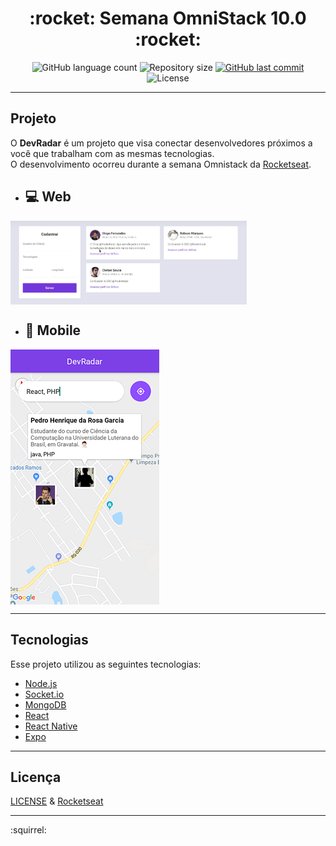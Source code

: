 <h1 align="center">
  :rocket: Semana OmniStack 10.0 :rocket:
</h1>

<p align="center">
  <img alt="GitHub language count" src="https://img.shields.io/github/languages/count/Rocketseat/semana-omnistack-10">

  <img alt="Repository size" src="https://img.shields.io/github/repo-size/pedrohrg/semana-omnistack-10">
  
  <a href="https://github.com/pedrohrg/semana-omnistack-10/commits/master">
    <img alt="GitHub last commit" src="https://img.shields.io/github/last-commit/Rocketseat/semana-omnistack-10">
  </a>
  
  <img alt="License" src="https://img.shields.io/badge/license-MIT-brightgreen">
</p>

---
## Projeto
O **DevRadar** é um projeto que visa conectar desenvolvedores próximos a você que trabalham com as mesmas tecnologias. <br>
O desenvolvimento ocorreu durante a semana Omnistack da [Rocketseat](https://rocketseat.com.br/).
<br>

- ## :computer: Web
<img align="center" src="github/web.png" width="75%"> 

- ## :iphone: Mobile
<img align="center" src="github/mobile.png"> 

---
## Tecnologias

Esse projeto utilizou as seguintes tecnologias:

- [Node.js](https://nodejs.org/en/)
- [Socket.io](https://socket.io/)
- [MongoDB](https://www.mongodb.com/)
- [React](https://reactjs.org)
- [React Native](https://facebook.github.io/react-native/)
- [Expo](https://expo.io/)

---
## Licença

[LICENSE](LICENSE) & [Rocketseat](https://rocketseat.com.br/)

---
:squirrel:

